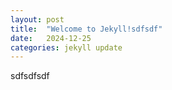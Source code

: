 ```yaml
---
layout: post
title:  "Welcome to Jekyll!sdfsdf"
date:   2024-12-25
categories: jekyll update
---
```

sdfsdfsdf

[jekyll-docs]: https://jekyllrb.com/docs/home
[jekyll-gh]:   https://github.com/jekyll/jekyll
[jekyll-talk]: https://talk.jekyllrb.com/
